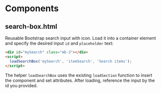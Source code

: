 # Components

## search-box.html

Reusable Bootstrap search input with icon. Load it into a container element and specify the desired input `id` and `placeholder` text:

```html
<div id="mySearch" class="mb-3"></div>
<script>
  loadSearchBox('mySearch', 'itemSearch', 'Search items');
</script>
```

The helper `loadSearchBox` uses the existing `loadSection` function to insert the component and set attributes. After loading, reference the input by the id you provided.
